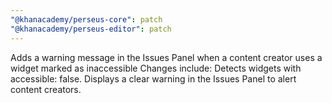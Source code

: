 ```yaml
---
"@khanacademy/perseus-core": patch
"@khanacademy/perseus-editor": patch
---
```


Adds a warning message in the Issues Panel when a content creator uses a widget marked as inaccessible
Changes include:
Detects widgets with accessible: false.
Displays a clear warning in the Issues Panel to alert content creators.
